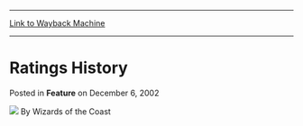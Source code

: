 
---
[Link to Wayback Machine](https://web.archive.org/web/20220814191913/https://magic.wizards.com/en/articles/archive/feature/ratings-history-2002-12-06)

[_metadata_:wayback_url]:- "https://magic.wizards.com/en/articles/archive/feature/ratings-history-2002-12-06"
[_metadata_:wayback_raw_url]:- "https://web.archive.org/web/20220814191913id_/https://magic.wizards.com/en/articles/archive/feature/ratings-history-2002-12-06"
[_metadata_:wayback_capture_timestamp]:- "2022-08-14 19:19:13+00:00"
[_metadata_:generator]:- "Drupal 7 (http://drupal.org)"
---


Ratings History
===============



 Posted in **Feature**
 on December 6, 2002 






![](https://media.magic.wizards.com/styles/auth_small/public/images/person/wizards_author.jpg)
By Wizards of the Coast

















